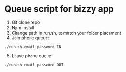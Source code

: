 # Queue script for bizzy app

1) Git clone repo
2) Npm install
3) Change path in run.sh, to match your folder placement
4) Join phone queue:
```
./run.sh email password IN
```
5) Leave phone queue:
```
./run.sh email password OUT
```
